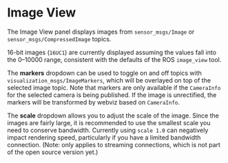 # Image View

The Image View panel displays images from `sensor_msgs/Image` or `sensor_msgs/CompressedImage` topics.

16-bit images (`16UC1`) are currently displayed assuming the values fall into the 0&ndash;10000 range, consistent with the defaults of the ROS `image_view` tool.

The **markers** dropdown can be used to toggle on and off topics with `visualization_msgs/ImageMarkers`, which will be overlayed on top of the selected image topic. Note that markers are only available if the `CameraInfo` for the selected camera is being published. If the image is unrectified, the markers will be transformed by webviz based on `CameraInfo`.

The **scale** dropdown allows you to adjust the scale of the image.  Since the images are fairly large, it is recommended to use the smallest scale you need to conserve bandwidth.  Currently using `scale 1.0` can negatively impact rendering speed, particularly if you have a limited bandwidth connection. (Note: only applies to streaming connections, which is not part of the open source version yet.)
